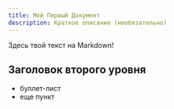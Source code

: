 ```yaml
---
title: Мой Первый Документ
description: Краткое описание (необязательно)
---
```


Здесь твой текст на Markdown!

## Заголовок второго уровня

- буллет-лист
- еще пункт
